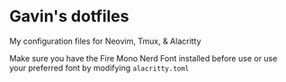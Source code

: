 # Gavin's dotfiles
My configuration files for Neovim, Tmux, & Alacritty

Make sure you have the Fire Mono Nerd Font installed before use or use your preferred font by modifying `alacritty.toml`
